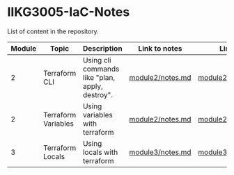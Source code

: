 # IIKG3005-IaC-Notes

List of content in the repository.

| **Module** | **Topic**              | **Description**                                      | **Link to notes**                                                                       | **Link to Folder**        |
|------------|------------------------|------------------------------------------------------|-----------------------------------------------------------------------------------------|---------------------------|
| 2          |   Terraform CLI        |   Using cli commands like "plan, apply, destroy".   |  [module2/notes.md](https://github.com/KjetilIN/IIKG3005-IaC-Notes/blob/main/modul2/notes.md)   |        [module2/deployresources/](https://github.com/KjetilIN/IIKG3005-IaC-Notes/tree/main/modul2/delpoyresources)                 |
| 2          |   Terraform Variables  |   Using variables with terraform                     |  [module2/notes.md](https://github.com/KjetilIN/IIKG3005-IaC-Notes/blob/main/modul2/notes.md)   | [module2/variables-demo/](https://github.com/KjetilIN/IIKG3005-IaC-Notes/tree/main/modul2/variables-demo)                         |
| 3          |   Terraform Locals  |   Using locals with terraform                     |  [module3/notes.md](https://github.com/KjetilIN/IIKG3005-IaC-Notes/blob/main/modul3/notes.md)   | [module3/locals-demo/](https://github.com/KjetilIN/IIKG3005-IaC-Notes/tree/main/modul3/locals-demo)                         |
